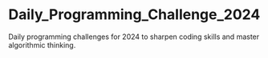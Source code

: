 # Daily_Programming_Challenge_2024
Daily programming challenges for 2024 to sharpen coding skills and master algorithmic thinking.
